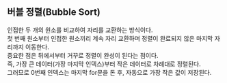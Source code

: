 ## 버블 정렬(Bubble Sort)

인접한 두 개의 원소를 비교하여 자리를 교환하는 방식이다.<br>
첫 번째 원소부터 인접한 원소끼리 계속 자리 교환하며 정렬이 완료되지 않은 마지막 자리까지 이동한다.<br>
중요한 점은 뒤에서부터 거꾸로 정렬이 완성이 된다는 점이다.<br>
즉, 가장 큰 데이터(가장 마지막 인덱스)부터 작은 데이터로 차례대로 정렬된다.<br>
그러므로 0번째 인덱스는 마지막 for문을 돈 후, 자동으로 가장 작은 값이 저장된다.<br>
